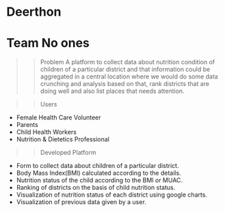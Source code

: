 # Deerthon
# Team No ones

>>Problem
  A platform to collect data about nutrition condition of children of a particular district and that information could be aggregated in a central location where we would do some data crunching and analysis based on that, rank districts that are doing well and also list places that needs attention.

>>Users
  - Female Health Care Volunteer
  - Parents
  - Child Health Workers
  - Nutrition & Dietetics Professional
  
>>Developed Platform
  - Form to collect data about children of a particular district.
  - Body Mass Index(BMI) calculated according to the details.
  - Nutrition status of the child according to the BMI or MUAC.
  - Ranking of districts on the basis of child nutrition status. 
  - Visualization of nutrition status of each district using google charts.
  - Visualization of previous data given by a user.


